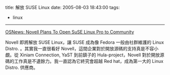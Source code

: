 title: 解放 SUSE Linux
date: 2005-08-03 18:43:00
tags: 
- linux
---

[OSNews: Novell Plans To Open SuSE Linux Pro to Community](http://www.osnews.com/story.php?news_id=11446)

Novell 即將解放 SUSE Linux，讓 SUSE  成為像 Fedora 一般由社群維護的 Linux Distro. 。其實我一直很看好 Novell，這間企業對於開放源碼的支持真是不容小覷。從 Xiniam Connection, YaST 到前鎮子的 Hula-project，Novell 對於開放源碼的工作真是不遺餘力。我一直認為它終究會超越 Red hat，成為第一大的 Linux Distro. 供應商。